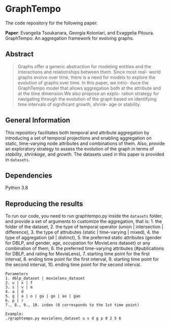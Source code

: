 # GraphTempo
The code repository for the following paper:

**Paper**: Evangelia Tsoukanara, Georgia Koloniari, and Evaggelia Pitoura. GraphTempo: An aggregation framework for evolving graphs.

## Abstract
> Graphs offer a generic abstraction for modeling entities and the
> interactions and relationships between them. Since most real-
> world graphs evolve over time, there is a need for models to
> explore the evolution of graphs over time. In this paper, we intro-
> duce the GraphTempo model that allows aggregation both at the
> attribute and at the time dimension.We also propose an explo-
> ration strategy for navigating through the evolution of the graph
> based on identifying time intervals of significant growth, shrink-
> age or stability.

## General Information
This repository facilitates both temporal and attribute aggregation by introducing a set of temporal projections and enabling aggregation on static, time-varying node attributes and combinations of them. Also, provide an exploratory strategy to assess the evolution of the graph in terms of _stability_, _shrinkage_, and _growth_. The datasets used in this paper is provided in `datasets`.

## Dependencies
Python 3.8

## Reproducing the results
To run our code, you need to run graphtempo.py inside the `datasets` folder, and provide a set of arguments to customize the aggregation, that is: 1. the folder of the dataset, 2. the type of temporal operator (union | intersection | difference), 3. the type of attrubutes (static | time-varying | mixed), 4. the type of aggregation (all | distinct), 5. the preferred static attributes (gender for DBLP, and gender, age, occupation for MovieLens dataset) or any combination of them, 6. the preferred time-varying attributes (#publications for DBLP, and rating for MovieLens), 7. starting time point for the first interval, 8. ending time point for the first interval, 9. starting time point for the second interval, 10. ending time point for the second interval.


    Parameters
    1. dblp_dataset | movielens_dataset
    2. u | x | f
    3. s | v | m
    4. a | d
    5. g | a | o | ga | go | ao | gao
    6. p | r
    7., 8., 9., 10. index (0 corresponds to the 1st time point)

    Example:
    ./graphtempo.py movielens_dataset u v d g p 0 2 5 6
